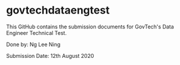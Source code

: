 # govtechdataengtest

This GitHub contains the submission documents for GovTech's Data Engineer Technical Test.

Done by: Ng Lee Ning

Submission Date: 12th August 2020